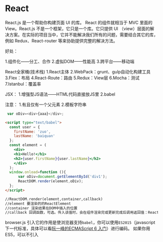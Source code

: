 # React

React.js 是一个帮助你构建页面 UI 的库。 React 的组件就相当于 MVC 里面的 View。React.js 不是一个框架，它只是一个库。它只提供 UI （view）层面的解决方案。在实际的项目当中，它并不能解决我们所有的问题，需要结合其它的库，例如 Redux、React-router 等来协助提供完整的解决方法。

好处：

1.组件化——分工、合作
2.虚拟DOM——性能高
3.跨平台——移动端



React全家桶(技术栈)
1.React主体
2.WebPack：grunt、gulp自动化构建工具
3.Flex：布局
4.React-Route：路由
5.Redux：View层
6.Mocha：测试
7.Istanbul：覆盖率





JSX：
1.增强型JS语法——HTML代码直接放JS里
2.babel

注意：
1.有且仅有一个父元素
2.模板字符串

```javascript
 var oDiv=<div>{aaa}</div>;
```

```html
<script type="text/babel">
  const user = {
    firstName: 'zuo',
    lastName: 'baiquan'
  };
  const element = (
    <div>
    <h1>Hello!</h1>
    <h2>{user.firstName}{user.lastName}</h2>
    </div>
  );
  window.onload=function (){
      var oDiv=document.getElementById('div1');
      ReactDOM.render(element,oDiv);
  };
</script>

//ReactDOM.render(element,container,callback)
//element 要渲染的的ReactElement
//container 渲染结果在DOM中插入的位置
//callback 回调函数，可选。传入该值时，会在组件渲染完或更新完成后调用返回值：React组件
```

browser.js
引入它的作用是使浏览器支持`babel`，你可以使用`ES2015`（javascript下一代标准，具体可以看[阮一峰的ECMAScript 6 入门](http://es6.ruanyifeng.com/)）进行编码。
如果你用ES5，可以不引入